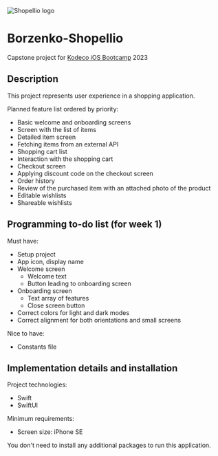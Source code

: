![Shopellio logo](https://www.nborzenko.me/assets/shopellio/logo-large.png)

# Borzenko-Shopellio
Capstone project for [Kodeco iOS Bootcamp](https://store.kodeco.com/bootcamp/ios) 2023 

## Description

This project represents user experience in a shopping application.

Planned feature list ordered by priority:
- Basic welcome and onboarding screens
- Screen with the list of items
- Detailed item screen
- Fetching items from an external API
- Shopping cart list
- Interaction with the shopping cart
- Checkout screen
- Applying discount code on the checkout screen
- Order history
- Review of the purchased item with an attached photo of the product
- Editable wishlists
- Shareable wishlists

## Programming to-do list (for week 1)

Must have:
- Setup project
- App icon, display name
- Welcome screen
  - Welcome text
  - Button leading to onboarding screen
- Onboarding screen
  - Text array of features
  - Close screen button
- Correct colors for light and dark modes
- Correct alignment for both orientations and small screens
  
Nice to have:
- Constants file

## Implementation details and installation

Project technologies:
- Swift
- SwiftUI

Minimum requirements:
- Screen size: iPhone SE

You don't need to install any additional packages to run this application.
